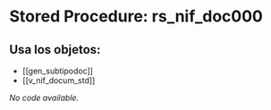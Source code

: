 # Stored Procedure: rs_nif_doc000

## Usa los objetos:
- [[gen_subtipodoc]]
- [[v_nif_docum_std]]

*No code available.*
